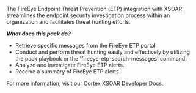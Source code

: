 
The FireEye Endpoint Threat Prevention (ETP) integration with XSOAR streamlines the endpoint security investigation process within an organization and facilitates threat hunting efforts. 

***What does this pack do?***
- Retrieve specific messages from the FireEye ETP portal.
- Conduct and perform threat hunting easily and effectively by utilizing the pack playbook or the 'fireeye-etp-search-messages' command.
- Analyze and investigate FireEye ETP alerts.
- Receive a summary of FireEye ETP alerts.

For more information, visit our  Cortex XSOAR Developer Docs.
